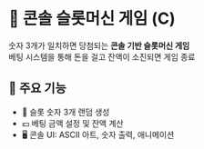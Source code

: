# 🎰 콘솔 슬롯머신 게임 (C)

숫자 3개가 일치하면 당첨되는 **콘솔 기반 슬롯머신 게임**  
베팅 시스템을 통해 돈을 걸고 잔액이 소진되면 게임 종료



## 📌 주요 기능

- 🎲 슬롯 숫자 3개 랜덤 생성
- 💵 베팅 금액 설정 및 잔액 계산
- 🖥 콘솔 UI: ASCII 아트, 숫자 출력, 애니메이션
